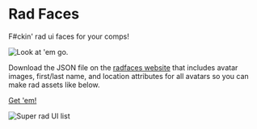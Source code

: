 # Rad Faces
F#ckin' rad ui faces for your comps!  

![Look at 'em go.](https://cdn.dribbble.com/users/251809/screenshots/2376961/radfaces.gif)

Download the JSON file on the [radfaces website](http://www.radfaces.com/) that includes avatar images, first/last name, and location attributes for all avatars so you can make rad assets like below.

[Get 'em!](http://www.radfaces.com/)

![Super rad UI list](http://www.daniloquilaton.com/images/radfaces-preview.png)
